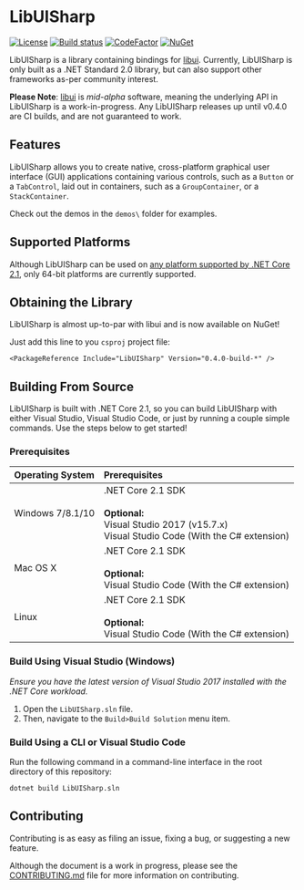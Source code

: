 # LibUISharp
[![License](https://img.shields.io/badge/License-MIT-blue.svg?longCache=true)](https://github.com/tom-corwin/LibUISharp/blob/master/LICENSE.md)
[![Build status](https://ci.appveyor.com/api/projects/status/o2y9fu126dqmi4pv?svg=true)](https://ci.appveyor.com/project/tom-corwin/libuisharp)
[![CodeFactor](https://www.codefactor.io/repository/github/tom-corwin/libuisharp/badge)](https://www.codefactor.io/repository/github/tom-corwin/libuisharp)
[![NuGet](https://img.shields.io/nuget/vpre/LibUISharp.svg)](https://www.nuget.org/packages/LibUISharp)

LibUISharp is a library containing bindings for [libui](https://github.com/andlabs/libui). Currently, LibUISharp is only built as a .NET Standard 2.0 library, but can also support other frameworks as-per community interest.

**Please Note**: [libui](https://github.com/andlabs/libui) is *mid-alpha* software, meaning the underlying API in LibUISharp is a work-in-progress. Any LibUISharp releases up until v0.4.0 are CI builds, and are not guaranteed to work.

## Features

LibUISharp allows you to create native, cross-platform graphical user interface (GUI) applications containing various controls, such as a `Button` or a `TabControl`, laid out in containers, such as a `GroupContainer`, or a `StackContainer`.

Check out the demos in the `demos\` folder for examples.

## Supported Platforms

Although LibUISharp can be used on [any platform supported by .NET Core 2.1](https://github.com/dotnet/core/blob/master/release-notes/2.1/2.1-supported-os.md), only 64-bit platforms are currently supported.

## Obtaining the Library

LibUISharp is almost up-to-par with libui and is now available on NuGet!

Just add this line to you `csproj` project file:

```
<PackageReference Include="LibUISharp" Version="0.4.0-build-*" />
```

## Building From Source

LibUISharp is built with .NET Core 2.1, so you can build LibUISharp with either Visual Studio, Visual Studio Code,
or just by running a couple simple commands. Use the steps below to get started!

### Prerequisites

| Operating System | Prerequisites                                                                                                            |
| :--------------- | :----------------------------------------------------------------------------------------------------------------------- |
| Windows 7/8.1/10 | .NET Core 2.1 SDK<br/><br/>**Optional:**<br/>Visual Studio 2017 (v15.7.x)<br/>Visual Studio Code (With the C# extension) |
| Mac OS X         | .NET Core 2.1 SDK<br/><br/>**Optional:**<br/>Visual Studio Code (With the C# extension)                                  |
| Linux            | .NET Core 2.1 SDK<br/><br/>**Optional:**<br/>Visual Studio Code (With the C# extension)                                  |

### Build Using Visual Studio (Windows)

*Ensure you have the latest version of Visual Studio 2017 installed with the .NET Core workload.*

1. Open the `LibUISharp.sln` file.
2. Then, navigate to the `Build>Build Solution` menu item.

### Build Using a CLI or Visual Studio Code

Run the following command in a command-line interface in the root directory of this repository:

```
dotnet build LibUISharp.sln
```

## Contributing

Contributing is as easy as filing an issue, fixing a bug, or suggesting a new feature.

Although the document is a work in progress, please see the [CONTRIBUTING.md](https://github.com/tom-corwin/LibUISharp/blob/master/CONTRIBUTING.md) file for more information on contributing.
